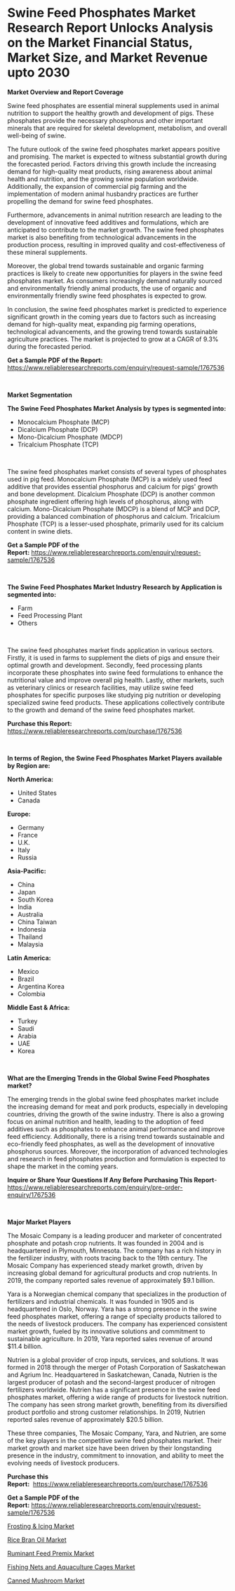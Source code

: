 <p><h1>Swine Feed Phosphates Market Research Report Unlocks Analysis on the Market Financial Status, Market Size, and Market Revenue upto 2030</h1></p><p><strong>Market Overview and Report Coverage</strong></p>
<p><p>Swine feed phosphates are essential mineral supplements used in animal nutrition to support the healthy growth and development of pigs. These phosphates provide the necessary phosphorus and other important minerals that are required for skeletal development, metabolism, and overall well-being of swine.</p><p>The future outlook of the swine feed phosphates market appears positive and promising. The market is expected to witness substantial growth during the forecasted period. Factors driving this growth include the increasing demand for high-quality meat products, rising awareness about animal health and nutrition, and the growing swine population worldwide. Additionally, the expansion of commercial pig farming and the implementation of modern animal husbandry practices are further propelling the demand for swine feed phosphates.</p><p>Furthermore, advancements in animal nutrition research are leading to the development of innovative feed additives and formulations, which are anticipated to contribute to the market growth. The swine feed phosphates market is also benefiting from technological advancements in the production process, resulting in improved quality and cost-effectiveness of these mineral supplements.</p><p>Moreover, the global trend towards sustainable and organic farming practices is likely to create new opportunities for players in the swine feed phosphates market. As consumers increasingly demand naturally sourced and environmentally friendly animal products, the use of organic and environmentally friendly swine feed phosphates is expected to grow.</p><p>In conclusion, the swine feed phosphates market is predicted to experience significant growth in the coming years due to factors such as increasing demand for high-quality meat, expanding pig farming operations, technological advancements, and the growing trend towards sustainable agriculture practices. The market is projected to grow at a CAGR of 9.3% during the forecasted period.</p></p>
<p><strong>Get a Sample PDF of the Report:</strong> <a href="https://www.reliableresearchreports.com/enquiry/request-sample/1767536">https://www.reliableresearchreports.com/enquiry/request-sample/1767536</a></p>
<p>&nbsp;</p>
<p><strong>Market Segmentation</strong></p>
<p><strong>The Swine Feed Phosphates Market Analysis by types is segmented into:</strong></p>
<p><ul><li>Monocalcium Phosphate (MCP)</li><li>Dicalcium Phosphate (DCP)</li><li>Mono-Dicalcium Phosphate (MDCP)</li><li>Tricalcium Phosphate (TCP)</li></ul></p>
<p>&nbsp;</p>
<p><p>The swine feed phosphates market consists of several types of phosphates used in pig feed. Monocalcium Phosphate (MCP) is a widely used feed additive that provides essential phosphorus and calcium for pigs' growth and bone development. Dicalcium Phosphate (DCP) is another common phosphate ingredient offering high levels of phosphorus, along with calcium. Mono-Dicalcium Phosphate (MDCP) is a blend of MCP and DCP, providing a balanced combination of phosphorus and calcium. Tricalcium Phosphate (TCP) is a lesser-used phosphate, primarily used for its calcium content in swine diets.</p></p>
<p><strong>Get a Sample PDF of the Report:</strong>&nbsp;<a href="https://www.reliableresearchreports.com/enquiry/request-sample/1767536">https://www.reliableresearchreports.com/enquiry/request-sample/1767536</a></p>
<p>&nbsp;</p>
<p><strong>The Swine Feed Phosphates Market Industry Research by Application is segmented into:</strong></p>
<p><ul><li>Farm</li><li>Feed Processing Plant</li><li>Others</li></ul></p>
<p>&nbsp;</p>
<p><p>The swine feed phosphates market finds application in various sectors. Firstly, it is used in farms to supplement the diets of pigs and ensure their optimal growth and development. Secondly, feed processing plants incorporate these phosphates into swine feed formulations to enhance the nutritional value and improve overall pig health. Lastly, other markets, such as veterinary clinics or research facilities, may utilize swine feed phosphates for specific purposes like studying pig nutrition or developing specialized swine feed products. These applications collectively contribute to the growth and demand of the swine feed phosphates market.</p></p>
<p><strong>Purchase this Report:</strong>&nbsp; <a href="https://www.reliableresearchreports.com/purchase/1767536">https://www.reliableresearchreports.com/purchase/1767536</a></p>
<p>&nbsp;</p>
<p><strong>In terms of Region, the Swine Feed Phosphates Market Players available by Region are:</strong></p>
<p>
    <p> <strong> North America: </strong>
        <ul>
            <li>United States</li>
            <li>Canada</li>
        </ul>
        </p> 
    <p> <strong> Europe: </strong>
        <ul>
            <li>Germany</li>
            <li>France</li>
            <li>U.K.</li>
            <li>Italy</li>
            <li>Russia</li>
        </ul>
        </p> 
    <p> <strong> Asia-Pacific: </strong>
        <ul>
            <li>China</li>
            <li>Japan</li>
            <li>South Korea</li>
            <li>India</li>
            <li>Australia</li>
            <li>China Taiwan</li>
            <li>Indonesia</li>
            <li>Thailand</li>
            <li>Malaysia</li>
        </ul>
        </p> 
    <p> <strong> Latin America: </strong>
        <ul>
            <li>Mexico</li>
            <li>Brazil</li>
            <li>Argentina Korea</li>
            <li>Colombia</li>
        </ul>
        </p> 
    <p> <strong> Middle East & Africa: </strong>
        <ul>
            <li>Turkey</li>
            <li>Saudi</li>
            <li>Arabia</li>
            <li>UAE</li>
            <li>Korea</li>
        </ul>
    </p>
    </p>
<p>&nbsp;</p>
<p><strong>What are the Emerging Trends in the Global Swine Feed Phosphates market?</strong></p>
<p><p>The emerging trends in the global swine feed phosphates market include the increasing demand for meat and pork products, especially in developing countries, driving the growth of the swine industry. There is also a growing focus on animal nutrition and health, leading to the adoption of feed additives such as phosphates to enhance animal performance and improve feed efficiency. Additionally, there is a rising trend towards sustainable and eco-friendly feed phosphates, as well as the development of innovative phosphorus sources. Moreover, the incorporation of advanced technologies and research in feed phosphates production and formulation is expected to shape the market in the coming years.</p></p>
<p><strong>Inquire or Share Your Questions If Any Before Purchasing This Report</strong>- <a href="https://www.reliableresearchreports.com/enquiry/pre-order-enquiry/1767536">https://www.reliableresearchreports.com/enquiry/pre-order-enquiry/1767536</a></p>
<p>&nbsp;</p>
<p><strong>Major Market Players</strong></p>
<p><p>The Mosaic Company is a leading producer and marketer of concentrated phosphate and potash crop nutrients. It was founded in 2004 and is headquartered in Plymouth, Minnesota. The company has a rich history in the fertilizer industry, with roots tracing back to the 19th century. The Mosaic Company has experienced steady market growth, driven by increasing global demand for agricultural products and crop nutrients. In 2019, the company reported sales revenue of approximately $9.1 billion.</p><p>Yara is a Norwegian chemical company that specializes in the production of fertilizers and industrial chemicals. It was founded in 1905 and is headquartered in Oslo, Norway. Yara has a strong presence in the swine feed phosphates market, offering a range of specialty products tailored to the needs of livestock producers. The company has experienced consistent market growth, fueled by its innovative solutions and commitment to sustainable agriculture. In 2019, Yara reported sales revenue of around $11.4 billion.</p><p>Nutrien is a global provider of crop inputs, services, and solutions. It was formed in 2018 through the merger of Potash Corporation of Saskatchewan and Agrium Inc. Headquartered in Saskatchewan, Canada, Nutrien is the largest producer of potash and the second-largest producer of nitrogen fertilizers worldwide. Nutrien has a significant presence in the swine feed phosphates market, offering a wide range of products for livestock nutrition. The company has seen strong market growth, benefiting from its diversified product portfolio and strong customer relationships. In 2019, Nutrien reported sales revenue of approximately $20.5 billion.</p><p>These three companies, The Mosaic Company, Yara, and Nutrien, are some of the key players in the competitive swine feed phosphates market. Their market growth and market size have been driven by their longstanding presence in the industry, commitment to innovation, and ability to meet the evolving needs of livestock producers.</p></p>
<p><strong>Purchase this Report:</strong>&nbsp;&nbsp;<a href="https://www.reliableresearchreports.com/purchase/1767536">https://www.reliableresearchreports.com/purchase/1767536</a></p>
<p></p>
<p><strong>Get a Sample PDF of the Report:</strong>&nbsp;<a href="https://www.reliableresearchreports.com/enquiry/request-sample/1767536">https://www.reliableresearchreports.com/enquiry/request-sample/1767536</a></p>
<p><p><a href="https://www.linkedin.com/pulse/decoding-frosting-amp-icing-market-deep-dive-latest-trends-pe1ve/">Frosting & Icing Market</a></p><p><a href="https://www.linkedin.com/pulse/rice-bran-oil-market-research-report-unlocks-analysis-edgke/">Rice Bran Oil Market</a></p><p><a href="https://github.com/BryceTownsendr/Market-Research-Report-List-1/blob/main/ruminant-feed-premix-market.md">Ruminant Feed Premix Market</a></p><p><a href="https://github.com/WillieWoodard/Market-Research-Report-List-1/blob/main/fishing-nets-and-aquaculture-cages-market.md">Fishing Nets and Aquaculture Cages Market</a></p><p><a href="https://www.linkedin.com/pulse/decoding-canned-mushroom-market-deep-dive-latest-trends-hkbne/">Canned Mushroom Market</a></p></p>